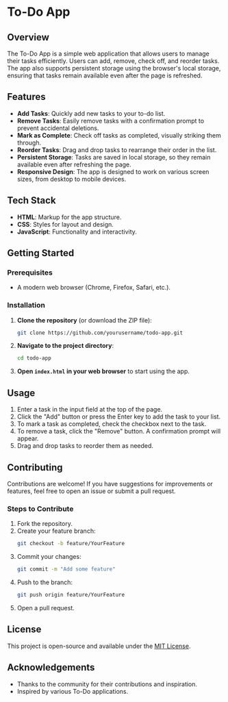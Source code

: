 # To-Do App

## Overview
The To-Do App is a simple web application that allows users to manage their tasks efficiently. Users can add, remove, check off, and reorder tasks. The app also supports persistent storage using the browser's local storage, ensuring that tasks remain available even after the page is refreshed.

## Features
- **Add Tasks**: Quickly add new tasks to your to-do list.
- **Remove Tasks**: Easily remove tasks with a confirmation prompt to prevent accidental deletions.
- **Mark as Complete**: Check off tasks as completed, visually striking them through.
- **Reorder Tasks**: Drag and drop tasks to rearrange their order in the list.
- **Persistent Storage**: Tasks are saved in local storage, so they remain available even after refreshing the page.
- **Responsive Design**: The app is designed to work on various screen sizes, from desktop to mobile devices.

## Tech Stack
- **HTML**: Markup for the app structure.
- **CSS**: Styles for layout and design.
- **JavaScript**: Functionality and interactivity.

## Getting Started

### Prerequisites
- A modern web browser (Chrome, Firefox, Safari, etc.).

### Installation
1. **Clone the repository** (or download the ZIP file):
    ```bash
    git clone https://github.com/yourusername/todo-app.git
    ```
2. **Navigate to the project directory**:
    ```bash
    cd todo-app
    ```
3. **Open `index.html` in your web browser** to start using the app.

## Usage
1. Enter a task in the input field at the top of the page.
2. Click the "Add" button or press the Enter key to add the task to your list.
3. To mark a task as completed, check the checkbox next to the task.
4. To remove a task, click the "Remove" button. A confirmation prompt will appear.
5. Drag and drop tasks to reorder them as needed.

## Contributing
Contributions are welcome! If you have suggestions for improvements or features, feel free to open an issue or submit a pull request.

### Steps to Contribute
1. Fork the repository.
2. Create your feature branch:
    ```bash
    git checkout -b feature/YourFeature
    ```
3. Commit your changes:
    ```bash
    git commit -m "Add some feature"
    ```
4. Push to the branch:
    ```bash
    git push origin feature/YourFeature
    ```
5. Open a pull request.

## License
This project is open-source and available under the [MIT License](LICENSE).

## Acknowledgements
- Thanks to the community for their contributions and inspiration.
- Inspired by various To-Do applications.
